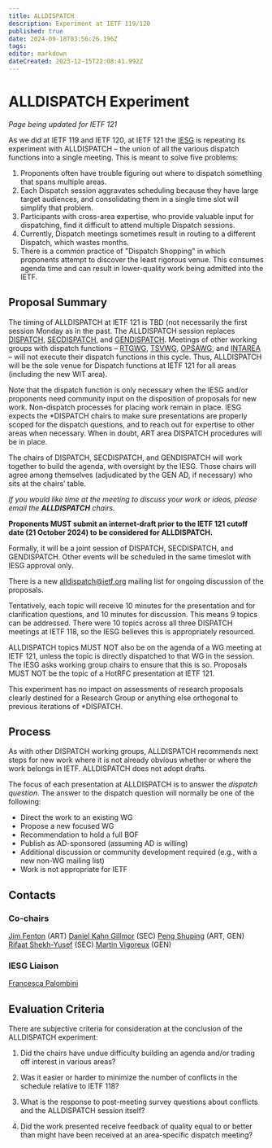 ```yaml
---
title: ALLDISPATCH
description: Experiment at IETF 119/120
published: true
date: 2024-09-18T03:56:26.196Z
tags: 
editor: markdown
dateCreated: 2023-12-15T22:08:41.992Z
---
```


# ALLDISPATCH Experiment
*Page being updated for IETF 121*

As we did at IETF 119 and IETF 120, at IETF 121 the [IESG](https://www.ietf.org/about/groups/iesg/) is repeating its experiment with ALLDISPATCH – the union of all the various dispatch functions into a single meeting. This is meant to solve five problems: 
1. Proponents often have trouble figuring out where to dispatch something that spans multiple areas.
2. Each Dispatch session aggravates scheduling because they have large target audiences, and consolidating them in a single time slot will simplify that problem.
3. Participants with cross-area expertise, who provide valuable input for dispatching, find it difficult to attend multiple Dispatch sessions.
4. Currently, Dispatch meetings sometimes result in routing to a different Dispatch, which wastes months.
4. There is a common practice of "Dispatch Shopping" in which proponents attempt to discover the least rigorous venue. This consumes agenda time and can result in lower-quality work being admitted into the IETF.

## Proposal Summary

The timing of ALLDISPATCH at IETF 121 is TBD (not necessarily the first session Monday as in the past. The ALLDISPATCH session replaces [DISPATCH](https://datatracker.ietf.org/wg/dispatch/about/), [SECDISPATCH](https://datatracker.ietf.org/wg/secdispatch/about/), and [GENDISPATCH](https://datatracker.ietf.org/wg/gendispatch/about/). Meetings of other working groups with dispatch functions – [RTGWG](https://datatracker.ietf.org/wg/rtgwg/about/), [TSVWG](https://datatracker.ietf.org/wg/tsvwg/about/), [OPSAWG](https://datatracker.ietf.org/wg/opsawg/about/), and [INTAREA](https://datatracker.ietf.org/wg/intarea/about/) – will not execute their dispatch functions in this cycle. Thus, ALLDISPATCH will be the sole venue for Dispatch functions at IETF 121 for all areas (including the new WIT area).

Note that the dispatch function is only necessary when the IESG and/or proponents need community input on the disposition of proposals for new work. Non-dispatch processes for placing work remain in place. IESG expects the \*DISPATCH chairs to make sure presentations are properly scoped for the dispatch questions, and to reach out for expertise to other areas when necessary. When in doubt, ART area DISPATCH procedures will be in place. 

The chairs of DISPATCH, SECDISPATCH, and GENDISPATCH will work together to build the agenda, with oversight by the IESG. Those chairs will agree among themselves (adjudicated by the GEN AD, if necessary) who sits at the chairs’ table.

*If you would like time at the meeting to discuss your work or ideas, please email the **ALLDISPATCH** chairs.*

**Proponents MUST submit an internet-draft prior to the IETF 121 cutoff date (21 October 2024) to be considered for ALLDISPATCH.**

Formally, it will be a joint session of DISPATCH, SECDISPATCH, and GENDISPATCH. Other events will be scheduled in the same timeslot with IESG approval only.

There is a new [alldispatch@ietf.org](mailto:alldispatch@ietf.org) mailing list for ongoing discussion of the proposals.

Tentatively, each topic will receive 10 minutes for the presentation and for clarification questions, and 10 minutes for discussion. This means 9 topics can be addressed. There were 10 topics across all three DISPATCH meetings at IETF 118, so the IESG believes this is appropriately resourced.

ALLDISPATCH topics MUST NOT also be on the agenda of a WG meeting at IETF 121, unless the topic is directly dispatched to that WG in the session. The IESG asks working group chairs to ensure that this is so. Proposals MUST NOT be the topic of a HotRFC presentation at IETF 121.

This experiment has no impact on assessments of research proposals clearly destined for a Research Group or anything else orthogonal to previous iterations of \*DISPATCH.

## Process

As with other DISPATCH working groups, ALLDISPATCH recommends next steps for new work where it is not already obvious whether or where the work belongs in IETF. ALLDISPATCH does not adopt drafts.

The focus of each presentation at ALLDISPATCH is to answer the *dispatch question*. The answer to the dispatch question will normally be one of the following:

* Direct the work to an existing WG
* Propose a new focused WG
* Recommendation to hold a full BOF
* Publish as AD-sponsored (assuming AD is willing)
* Additional discussion or community development required (e.g., with a new non-WG mailing list)
* Work is not appropriate for IETF

## Contacts

### Co-chairs

[Jim Fenton](https://datatracker.ietf.org/person/fenton@bluepopcorn.net) (ART)
[Daniel Kahn Gillmor](https://datatracker.ietf.org/person/dkg@fifthhorseman.net) (SEC)
[Peng Shuping](https://datatracker.ietf.org/person/pengshuping@huawei.com) (ART, GEN)
[Rifaat Shekh-Yusef](https://datatracker.ietf.org/person/rifaat.s.ietf@gmail.com) (SEC)
[Martin Vigoreux](https://datatracker.ietf.org/person/martin.vigoureux@nokia.com) (GEN)

### IESG Liaison

[Francesca Palombini](https://datatracker.ietf.org/person/francesca.palombini@ericsson.com)

## Evaluation Criteria

There are subjective criteria for consideration at the conclusion of the ALLDISPATCH experiment:

1.  Did the chairs have undue difficulty building an agenda and/or trading off interest in various areas?
    
2.  Was it easier or harder to minimize the number of conflicts in the schedule relative to IETF 118?
    
3.  What is the response to post-meeting survey questions about conflicts and the ALLDISPATCH session itself?
    
4.  Did the work presented receive feedback of quality equal to or better than might have been received at an area-specific dispatch meeting?
